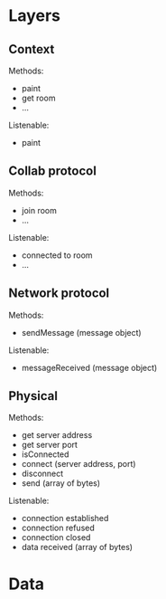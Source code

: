 Layers
======

Context
-------

Methods:

  * paint
  * get room
  * ...

Listenable:

  * paint

Collab protocol
---------------

Methods:

  * join room
  * ...

Listenable:

  * connected to room
  * ...

Network protocol
----------------

Methods:

  * sendMessage (message object)

Listenable:

  * messageReceived (message object)

Physical
--------

Methods:

  * get server address
  * get server port
  * isConnected
  * connect (server address, port)
  * disconnect
  * send (array of bytes)

Listenable:

  * connection established
  * connection refused
  * connection closed
  * data received (array of bytes)


Data
======
